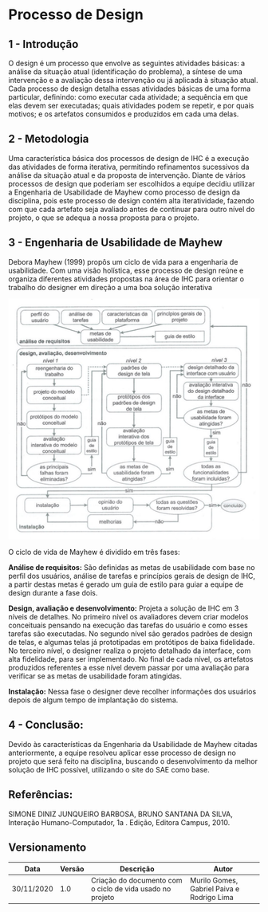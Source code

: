 # Processo de Design

## 1 - Introdução

O design é um processo que envolve as seguintes atividades básicas: a análise da situação atual (identificação do problema), a síntese de uma intervenção e a avaliação dessa intervenção ou já aplicada à situação atual. Cada processo de design detalha essas atividades básicas de uma forma particular, definindo: como executar cada atividade; a sequência em que elas devem ser executadas; quais atividades podem se repetir, e por quais motivos; e os artefatos consumidos e produzidos em cada uma delas.

## 2 - Metodologia

Uma característica básica dos processos de design de IHC é a execução das atividades de forma iterativa, permitindo refinamentos sucessivos da análise da situação atual e da proposta de intervenção. Diante de vários processos de design que poderiam ser escolhidos a equipe decidiu utilizar a Engenharia de Usabilidade de Mayhew como processo de design da disciplina, pois este processo de design contém alta iteratividade, fazendo com que cada artefato seja avaliado antes de continuar para outro nível do projeto, o que se adequa a nossa proposta para o projeto.

## 3 - Engenharia de Usabilidade de Mayhew

Debora Mayhew (1999) propôs um ciclo de vida para a engenharia de usabilidade. Com uma visão holística, esse processo de design reúne e organiza diferentes atividades propostas na área de IHC para orientar o trabalho do designer em direção a uma boa solução interativa

![Imagem do Ciclo de Vida](./images/ciclo-mayhew.jpg)

O ciclo de vida de Mayhew é dividido em três fases:

**Análise de requisitos:** São definidas as metas de usabilidade com base no perfil dos usuários, análise de tarefas e princípios gerais de design de IHC, a partir destas metas é gerado um guia de estilo para guiar a equipe de design durante a fase dois.

**Design, avaliação e desenvolvimento:** Projeta a solução de IHC em 3 níveis de detalhes. No primeiro nível os avaliadores devem criar modelos conceituais pensando na execução das tarefas do usuário e como esses tarefas são executadas. No segundo nível são gerados padrões de design de telas, e algumas telas já prototipadas em protótipos de baixa fidelidade. No terceiro nível, o designer realiza o projeto detalhado da interface, com alta fidelidade, para ser implementado. No final de cada nível, os artefatos produzidos referentes a esse nível devem passar por uma avaliação para verificar se as metas de usabilidade foram atingidas.

**Instalação:** Nessa fase o designer deve recolher informações dos usuários depois de algum tempo de implantação do sistema.

## 4 - Conclusão:

Devido às características da Engenharia da Usabilidade de Mayhew citadas anteriormente, a equipe resolveu aplicar esse processo de design no projeto que será feito na disciplina, buscando o desenvolvimento da melhor solução de IHC possível, utilizando o site do SAE como base.

## Referências:
SIMONE DINIZ JUNQUEIRO BARBOSA, BRUNO SANTANA DA SILVA, Interação Humano-Computador, 1a . Edição, Editora Campus, 2010.

## Versionamento

Data | Versão | Descrição | Autor
---- | ------ | --------- | -----
30/11/2020 | 1.0 | Criação do documento com o ciclo de vida usado no projeto | Murilo Gomes, Gabriel Paiva e Rodrigo Lima 
